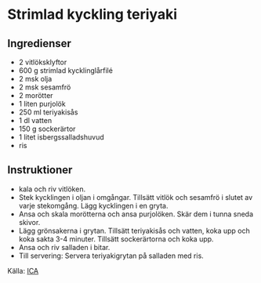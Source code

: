 # Strimlad kyckling teriyaki

## Ingredienser

* 2 vitlöksklyftor
* 600 g strimlad kycklinglårfilé
* 2 msk olja
* 2 msk sesamfrö
* 2 morötter
* 1 liten purjolök
* 250 ml teriyakisås
* 1 dl vatten
* 150 g sockerärtor
* 1 litet isbergssalladshuvud
* ris

## Instruktioner

* kala och riv vitlöken.
* Stek kycklingen i oljan i omgångar. Tillsätt vitlök och sesamfrö i slutet av varje stekomgång. Lägg kycklingen i en gryta.
* Ansa och skala morötterna och ansa purjolöken. Skär dem i tunna sneda skivor.
* Lägg grönsakerna i grytan. Tillsätt teriyakisås och vatten, koka upp och koka sakta 3-4 minuter. Tillsätt sockerärtorna och koka upp.
* Ansa och riv salladen i bitar.
* Till servering: Servera teriyakigrytan på salladen med ris.

 Källa: [ICA](https://www.ica.se/recept/strimlad-kyckling-teriyaki-723951/)